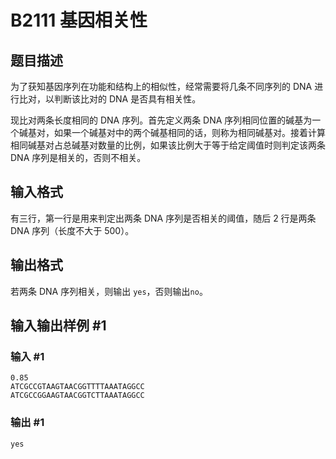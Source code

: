 # B2111 基因相关性

## 题目描述

为了获知基因序列在功能和结构上的相似性，经常需要将几条不同序列的 DNA 进行比对，以判断该比对的 DNA 是否具有相关性。

现比对两条长度相同的 DNA 序列。首先定义两条 DNA 序列相同位置的碱基为一个碱基对，如果一个碱基对中的两个碱基相同的话，则称为相同碱基对。接着计算相同碱基对占总碱基对数量的比例，如果该比例大于等于给定阈值时则判定该两条 DNA 序列是相关的，否则不相关。

## 输入格式

有三行，第一行是用来判定出两条 DNA 序列是否相关的阈值，随后 $2$ 行是两条 DNA 序列（长度不大于 $500$）。

## 输出格式

若两条 DNA 序列相关，则输出 `yes`，否则输出`no`。

## 输入输出样例 #1

### 输入 #1

```
0.85
ATCGCCGTAAGTAACGGTTTTAAATAGGCC
ATCGCCGGAAGTAACGGTCTTAAATAGGCC
```

### 输出 #1

```
yes
```